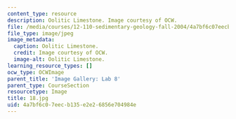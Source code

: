 ```yaml
---
content_type: resource
description: Oolitic Limestone. Image courtesy of OCW.
file: /media/courses/12-110-sedimentary-geology-fall-2004/4a7bf6c07eecb135e2e26856e704984e_18.jpg
file_type: image/jpeg
image_metadata:
  caption: Oolitic Limestone.
  credit: Image courtesy of OCW.
  image-alt: Oolitic Limestone.
learning_resource_types: []
ocw_type: OCWImage
parent_title: 'Image Gallery: Lab 8'
parent_type: CourseSection
resourcetype: Image
title: 18.jpg
uid: 4a7bf6c0-7eec-b135-e2e2-6856e704984e
---
```

